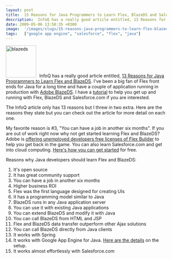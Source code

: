 ```yaml
---
layout: post
title:  15 Reasons for Java Programmers to Learn Flex, BlazeDS and Salesforce.com
description:  InfoQ has a really good article entitled, 13 Reasons for Java Programmers to Learn Flex and BlazeDS . Ive been a big fan of Flex front ends for Java for a long time and have a couple of application running in production with Adobe BlazeDS . I have a tutorial  to help you get up and running with Flex, BlazeDS and Salesforce.com if you are interested. The InfoQ article only has 13 reasons but I threw in two extra. Here are the reasons they state but you can check out the article for more detail o
date: 2009-05-06 13:58:35 +0300
image:  '/images/slugs/15-reasons-java-programmers-to-learn-flex-blazeds-salesforce.jpg'
tags:   ["google app engine", "salesforce", "flex", "java"]
---
```

<p><a href="http://res.cloudinary.com/blog-jeffdouglas-com/image/upload/v1400399545/blazeds_qhxws4.jpg"><img class="alignleft size-full wp-image-840" style="padding-right:10px;" title="blazeds" src="http://res.cloudinary.com/blog-jeffdouglas-com/image/upload/v1400399545/blazeds_qhxws4.jpg" alt="blazeds" width="95" height="100" /></a>InfoQ has a really good article entitled, <a href="http://www.infoq.com/articles/java-flex-blazeds">13 Reasons for Java Programmers to Learn Flex and BlazeDS</a>. I've been a big fan of Flex front ends for Java for a long time and have a couple of application running in production with <a href="http://www.infoq.com/articles/java-flex-blazeds" target="_blank">Adobe BlazeDS</a>. I have a <a href="/2009/03/26/tutorial-salesforcecom-with-flex-and-blazeds/" target="_blank">tutorial</a> to help you get up and running with Flex, BlazeDS and Salesforce.com if you are interested.</p>
<p>The InfoQ article only has 13 reasons but I threw in two extra. Here are the reasons they state but you can check out the article for more detail on each one.</p>
<p>My favorite reason is #3, "You can have a job in another six months". If you are out of work right now why not get started learning Flex and BlazeDS? Adobe is <a href="https://freeriatools.adobe.com/learnflex/?PID=1225267" target="_blank">offering unemployed developers free licenses of Flex Bulider</a> to help you get back in the game. You can also learn Salesforce.com and get into cloud computing. <a href="/2009/04/08/start-developing-with-salesforcecom-today/" target="_blank">Here's how you can get started</a> for free.</p>
<p>Reasons why Java developers should learn Flex and BlazeDS:</p>
<ol>
 <li>It's open source</li>
 <li>It has great community support</li>
 <li>You can have a job in another six months</li>
 <li>Higher business ROI</li>
 <li>Flex was the first language designed for creating UIs</li>
 <li>It has a programming model similar to Java</li>
 <li>BlazeDS runs in any Java application server</li>
 <li>You can use it with existing Java applications</li>
 <li>You can extend BlazeDS and modify it with Java</li>
 <li>You can call BlazeDS from HTML and JSP</li>
 <li>Flex and BlazeDS data transfer outperform other Ajax solutions</li>
 <li>You can call BlazeDS directly from Java clients</li>
 <li>It works with Spring</li>
 <li>It works with Google App Engine for Java. <a href="http://martinzoldano.blogspot.com/2009/04/appengine-adobe-blazeds-fix.html" target="_blank">Here are the details</a> on the setup.</li>
 <li>It works almost effortlessly with Salesforce.com</li>
</ol>

